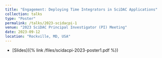 ```yaml
---
title: "Engagement: Deploying Time Integrators in SciDAC Applications"
collection: talks
type: "Poster"
permalink: /talks/2023-scidacpi-1
venue: "2023 SciDAC Principal Investigator (PI) Meeting"
date: 2023-09-12
location: "Rockville, MD, USA"
---
```


* [Slides]({% link /files/scidacpi-2023-poster1.pdf %})
